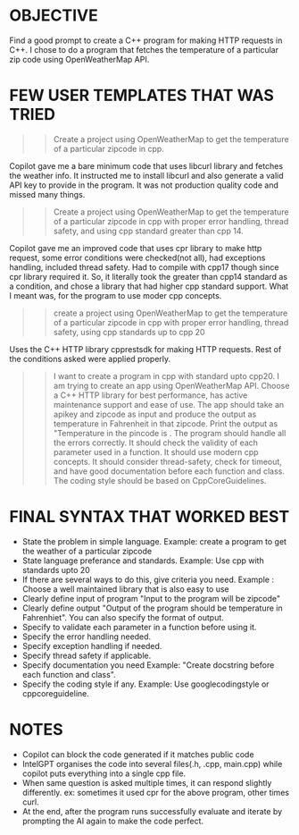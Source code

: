 # OBJECTIVE
Find a good prompt to create a C++ program for making HTTP requests in C++.
I chose to do a program that fetches the temperature of a particular zip code using OpenWeatherMap API.

# FEW USER TEMPLATES THAT WAS TRIED
>> Create a project using OpenWeatherMap to get the temperature of a particular zipcode in cpp.

Copilot gave me a bare minimum code that uses libcurl library and fetches the weather info. It instructed me to install libcurl and also generate a valid API key to provide in the program. It was not production quality code and missed many things.

>> Create a project using OpenWeatherMap to get the temperature of a particular zipcode in cpp with proper error handling, thread safety, and using cpp standard greater than cpp 14.

Copilot gave me an improved code that uses cpr library to make http request, some error conditions were checked(not all), had exceptions handling, included thread safety. Had to compile with cpp17 though since cpr library required it. So, it literally took the greater than cpp14 standard as a condition, and chose a library that had higher cpp standard support. What I meant was, for the program to use moder cpp concepts.

>>create a project using OpenWeatherMap to get the temperature of a particular zipcode in cpp with proper error handling, thread safety, using cpp standards up to cpp 20

Uses the C++ HTTP library cpprestsdk for making HTTP requests. Rest of the conditions asked were applied properly.

>>I want to create a program in cpp with standard upto cpp20. I am trying to create an app using OpenWeatherMap API. Choose a C++ HTTP library for best performance, has active maintenance support and ease of use. The app should take an apikey and zipcode as input and produce the output as temperature in Fahrenheit in that zipcode. Print the output as "Temperature in the pincode <actual pincode> is <temperature in Fahrenheit>. The program should handle all the errors correctly. It should check the validity of each parameter used in a function. It should use modern cpp concepts. It should consider thread-safety, check for timeout, and have good documentation before each function and class. The coding style should be based on CppCoreGuidelines.


# FINAL SYNTAX THAT WORKED BEST
- State the problem in simple language. Example: create a program to get the weather of a particular zipcode
- State language preferance and standards. Example: Use cpp with standards upto 20
- If there are several ways to do this, give criteria you need. Example : Choose a well maintained library that is also easy to use
- Clearly define input of program "Input to the program will be zipcode"
- Clearly define output "Output of the program should be temperature in Fahrenhiet". You can also specify the format of output.
- Specify to validate each parameter in a function before using it.
- Specify the error handling needed.
- Specify exception handling if needed.
- Specify thread safety if applicable.
- Specify documentation you need Example: "Create docstring before each function and class".
- Specify the coding style if any. Example: Use googlecodingstyle or cppcoreguideline.

# NOTES
- Copilot can block the code generated if it matches public code
- IntelGPT organises the code into several files(.h, .cpp, main.cpp) while copilot puts everything into a single cpp file.
- When same question is asked multiple times, it can respond slightly differently. ex: sometimes it used cpr for the above program, other times curl.
- At the end, after the program runs successfully evaluate and iterate by prompting the AI again to make the code perfect.
